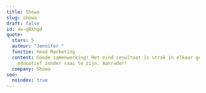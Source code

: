 ```yaml
---
title: Showa
slug: showa
draft: false
id: 4w-qBXhgd
quote:
  stars: 5
  auteur: "Jennifer "
  functie: Head Marketing
  content: Goede samenwerking! Het eind resultaat is strak in elkaar gezet en
    educatief zonder saai te zijn. Aanrader!
  company: Showa
seo:
  noindex: true
---
```

